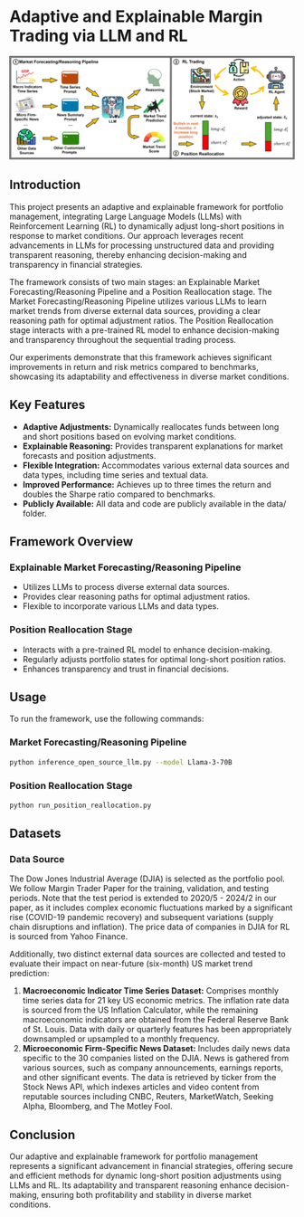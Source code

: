 # Adaptive and Explainable Margin Trading via LLM and RL

![Adaptive and Explainable Margin Trading via LLM and RL](framework-finance-llm.jpg)

## Introduction
This project presents an adaptive and explainable framework for portfolio management, integrating Large Language Models (LLMs) with Reinforcement Learning (RL) to dynamically adjust long-short positions in response to market conditions. Our approach leverages recent advancements in LLMs for processing unstructured data and providing transparent reasoning, thereby enhancing decision-making and transparency in financial strategies.

The framework consists of two main stages: an Explainable Market Forecasting/Reasoning Pipeline and a Position Reallocation stage. The Market Forecasting/Reasoning Pipeline utilizes various LLMs to learn market trends from diverse external data sources, providing a clear reasoning path for optimal adjustment ratios. The Position Reallocation stage interacts with a pre-trained RL model to enhance decision-making and transparency throughout the sequential trading process.

Our experiments demonstrate that this framework achieves significant improvements in return and risk metrics compared to benchmarks, showcasing its adaptability and effectiveness in diverse market conditions.

## Key Features
- **Adaptive Adjustments:** Dynamically reallocates funds between long and short positions based on evolving market conditions.
- **Explainable Reasoning:** Provides transparent explanations for market forecasts and position adjustments.
- **Flexible Integration:** Accommodates various external data sources and data types, including time series and textual data.
- **Improved Performance:** Achieves up to three times the return and doubles the Sharpe ratio compared to benchmarks.
- **Publicly Available:** All data and code are publicly available in the data/ folder.

## Framework Overview
### Explainable Market Forecasting/Reasoning Pipeline
- Utilizes LLMs to process diverse external data sources.
- Provides clear reasoning paths for optimal adjustment ratios.
- Flexible to incorporate various LLMs and data types.

### Position Reallocation Stage
- Interacts with a pre-trained RL model to enhance decision-making.
- Regularly adjusts portfolio states for optimal long-short position ratios.
- Enhances transparency and trust in financial decisions.

## Usage
To run the framework, use the following commands:

### Market Forecasting/Reasoning Pipeline
```bash
python inference_open_source_llm.py --model Llama-3-70B
```

### Position Reallocation Stage
```bash
python run_position_reallocation.py
```

## Datasets
### Data Source
The Dow Jones Industrial Average (DJIA) is selected as the portfolio pool. We follow Margin Trader Paper for the training, validation, and testing periods. Note that the test period is extended to 2020/5 - 2024/2 in our paper, as it includes complex economic fluctuations marked by a significant rise (COVID-19 pandemic recovery) and subsequent variations (supply chain disruptions and inflation). The price data of companies in DJIA for RL is sourced from Yahoo Finance.

Additionally, two distinct external data sources are collected and tested to evaluate their impact on near-future (six-month) US market trend prediction:
1. **Macroeconomic Indicator Time Series Dataset:** Comprises monthly time series data for 21 key US economic metrics. The inflation rate data is sourced from the US Inflation Calculator, while the remaining macroeconomic indicators are obtained from the Federal Reserve Bank of St. Louis. Data with daily or quarterly features has been appropriately downsampled or upsampled to a monthly frequency.
2. **Microeconomic Firm-Specific News Dataset:** Includes daily news data specific to the 30 companies listed on the DJIA. News is gathered from various sources, such as company announcements, earnings reports, and other significant events. The data is retrieved by ticker from the Stock News API, which indexes articles and video content from reputable sources including CNBC, Reuters, MarketWatch, Seeking Alpha, Bloomberg, and The Motley Fool.

## Conclusion
Our adaptive and explainable framework for portfolio management represents a significant advancement in financial strategies, offering secure and efficient methods for dynamic long-short position adjustments using LLMs and RL. Its adaptability and transparent reasoning enhance decision-making, ensuring both profitability and stability in diverse market conditions.
